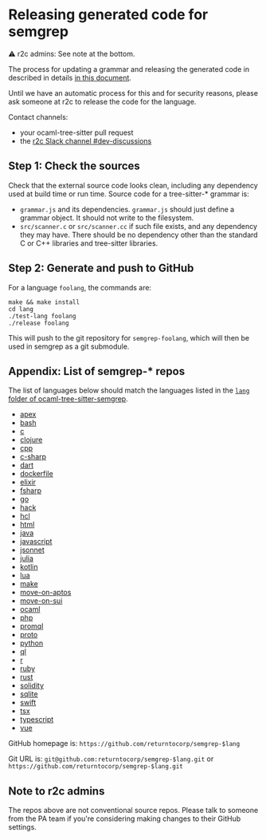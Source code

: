 Releasing generated code for semgrep
==

⚠️ r2c admins: See note at the bottom.

The process for updating a grammar and releasing the generated code in
described in details [in this document](https://semgrep.dev/docs/contributing/updating-a-grammar/).

Until we have an automatic process for this and for security reasons,
please ask someone at r2c to release the code for the language.

Contact channels:
* your ocaml-tree-sitter pull request
* the [r2c Slack channel #dev-discussions](https://r2c.slack.com/archives/dev-discussions/)

Step 1: Check the sources
--

Check that the external source code looks clean, including any
dependency used at build time or run time. Source code for a
tree-sitter-* grammar is:
* `grammar.js` and its dependencies. `grammar.js` should just define a
  grammar object. It should not write to the filesystem.
* `src/scanner.c` or `src/scanner.cc` if such file exists, and any
  dependency they may have. There should be no dependency other than
  the standard C or C++ libraries and tree-sitter libraries.

Step 2: Generate and push to GitHub
--

For a language `foolang`, the commands are:

```
make && make install
cd lang
./test-lang foolang
./release foolang
```

This will push to the git repository for `semgrep-foolang`, which will
then be used in semgrep as a git submodule.

Appendix: List of semgrep-* repos
--

The list of languages below should match the languages listed in the
[`lang` folder of
ocaml-tree-sitter-semgrep](https://github.com/returntocorp/ocaml-tree-sitter-semgrep/tree/main/lang).

<!-- This list can be regenerated with 'make -C lang links'. -->
* [apex](https://github.com/returntocorp/semgrep-apex)
* [bash](https://github.com/returntocorp/semgrep-bash)
* [c](https://github.com/returntocorp/semgrep-c)
* [clojure](https://github.com/returntocorp/semgrep-clojure)
* [cpp](https://github.com/returntocorp/semgrep-cpp)
* [c-sharp](https://github.com/returntocorp/semgrep-c-sharp)
* [dart](https://github.com/returntocorp/semgrep-dart)
* [dockerfile](https://github.com/returntocorp/semgrep-dockerfile)
* [elixir](https://github.com/returntocorp/semgrep-elixir)
* [fsharp](https://github.com/returntocorp/semgrep-fsharp)
* [go](https://github.com/returntocorp/semgrep-go)
* [hack](https://github.com/returntocorp/semgrep-hack)
* [hcl](https://github.com/returntocorp/semgrep-hcl)
* [html](https://github.com/returntocorp/semgrep-html)
* [java](https://github.com/returntocorp/semgrep-java)
* [javascript](https://github.com/returntocorp/semgrep-javascript)
* [jsonnet](https://github.com/returntocorp/semgrep-jsonnet)
* [julia](https://github.com/returntocorp/semgrep-julia)
* [kotlin](https://github.com/returntocorp/semgrep-kotlin)
* [lua](https://github.com/returntocorp/semgrep-lua)
* [make](https://github.com/returntocorp/semgrep-make)
* [move-on-aptos](https://github.com/returntocorp/semgrep-move-on-aptos)
* [move-on-sui](https://github.com/returntocorp/semgrep-move-on-sui)
* [ocaml](https://github.com/returntocorp/semgrep-ocaml)
* [php](https://github.com/returntocorp/semgrep-php)
* [promql](https://github.com/returntocorp/semgrep-promql)
* [proto](https://github.com/returntocorp/semgrep-proto)
* [python](https://github.com/returntocorp/semgrep-python)
* [ql](https://github.com/returntocorp/semgrep-ql)
* [r](https://github.com/returntocorp/semgrep-r)
* [ruby](https://github.com/returntocorp/semgrep-ruby)
* [rust](https://github.com/returntocorp/semgrep-rust)
* [solidity](https://github.com/returntocorp/semgrep-solidity)
* [sqlite](https://github.com/returntocorp/semgrep-sqlite)
* [swift](https://github.com/returntocorp/semgrep-swift)
* [tsx](https://github.com/returntocorp/semgrep-tsx)
* [typescript](https://github.com/returntocorp/semgrep-typescript)
* [vue](https://github.com/returntocorp/semgrep-vue)

GitHub homepage is: `https://github.com/returntocorp/semgrep-$lang`

Git URL is: `git@github.com:returntocorp/semgrep-$lang.git`
or `https://github.com/returntocorp/semgrep-$lang.git`

Note to r2c admins
--

The repos above are not conventional source repos. Please talk to someone from the PA team if you're considering making changes to their GitHub settings.
